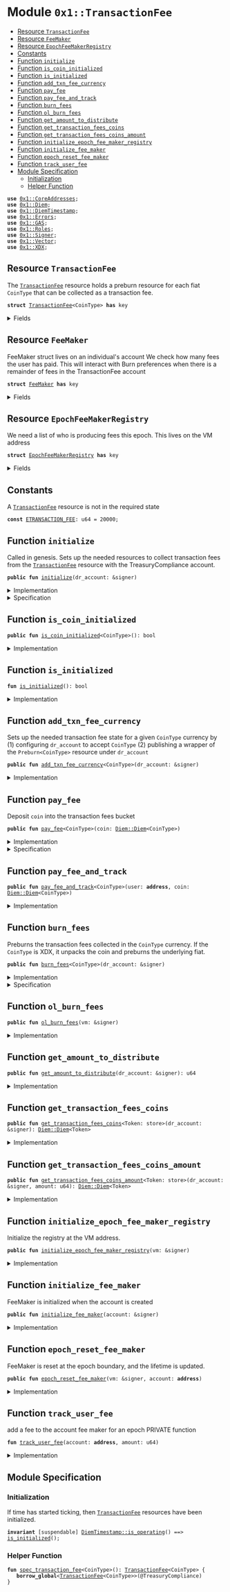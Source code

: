 
<a name="0x1_TransactionFee"></a>

# Module `0x1::TransactionFee`



-  [Resource `TransactionFee`](#0x1_TransactionFee_TransactionFee)
-  [Resource `FeeMaker`](#0x1_TransactionFee_FeeMaker)
-  [Resource `EpochFeeMakerRegistry`](#0x1_TransactionFee_EpochFeeMakerRegistry)
-  [Constants](#@Constants_0)
-  [Function `initialize`](#0x1_TransactionFee_initialize)
-  [Function `is_coin_initialized`](#0x1_TransactionFee_is_coin_initialized)
-  [Function `is_initialized`](#0x1_TransactionFee_is_initialized)
-  [Function `add_txn_fee_currency`](#0x1_TransactionFee_add_txn_fee_currency)
-  [Function `pay_fee`](#0x1_TransactionFee_pay_fee)
-  [Function `pay_fee_and_track`](#0x1_TransactionFee_pay_fee_and_track)
-  [Function `burn_fees`](#0x1_TransactionFee_burn_fees)
-  [Function `ol_burn_fees`](#0x1_TransactionFee_ol_burn_fees)
-  [Function `get_amount_to_distribute`](#0x1_TransactionFee_get_amount_to_distribute)
-  [Function `get_transaction_fees_coins`](#0x1_TransactionFee_get_transaction_fees_coins)
-  [Function `get_transaction_fees_coins_amount`](#0x1_TransactionFee_get_transaction_fees_coins_amount)
-  [Function `initialize_epoch_fee_maker_registry`](#0x1_TransactionFee_initialize_epoch_fee_maker_registry)
-  [Function `initialize_fee_maker`](#0x1_TransactionFee_initialize_fee_maker)
-  [Function `epoch_reset_fee_maker`](#0x1_TransactionFee_epoch_reset_fee_maker)
-  [Function `track_user_fee`](#0x1_TransactionFee_track_user_fee)
-  [Module Specification](#@Module_Specification_1)
    -  [Initialization](#@Initialization_2)
    -  [Helper Function](#@Helper_Function_3)


<pre><code><b>use</b> <a href="CoreAddresses.md#0x1_CoreAddresses">0x1::CoreAddresses</a>;
<b>use</b> <a href="Diem.md#0x1_Diem">0x1::Diem</a>;
<b>use</b> <a href="DiemTimestamp.md#0x1_DiemTimestamp">0x1::DiemTimestamp</a>;
<b>use</b> <a href="../../../../../../../DPN/releases/artifacts/current/build/MoveStdlib/docs/Errors.md#0x1_Errors">0x1::Errors</a>;
<b>use</b> <a href="GAS.md#0x1_GAS">0x1::GAS</a>;
<b>use</b> <a href="Roles.md#0x1_Roles">0x1::Roles</a>;
<b>use</b> <a href="../../../../../../../DPN/releases/artifacts/current/build/MoveStdlib/docs/Signer.md#0x1_Signer">0x1::Signer</a>;
<b>use</b> <a href="../../../../../../../DPN/releases/artifacts/current/build/MoveStdlib/docs/Vector.md#0x1_Vector">0x1::Vector</a>;
<b>use</b> <a href="XDX.md#0x1_XDX">0x1::XDX</a>;
</code></pre>



<a name="0x1_TransactionFee_TransactionFee"></a>

## Resource `TransactionFee`

The <code><a href="TransactionFee.md#0x1_TransactionFee">TransactionFee</a></code> resource holds a preburn resource for each
fiat <code>CoinType</code> that can be collected as a transaction fee.


<pre><code><b>struct</b> <a href="TransactionFee.md#0x1_TransactionFee">TransactionFee</a>&lt;CoinType&gt; <b>has</b> key
</code></pre>



<details>
<summary>Fields</summary>


<dl>
<dt>
<code>balance: <a href="Diem.md#0x1_Diem_Diem">Diem::Diem</a>&lt;CoinType&gt;</code>
</dt>
<dd>

</dd>
<dt>
<code>preburn: <a href="Diem.md#0x1_Diem_Preburn">Diem::Preburn</a>&lt;CoinType&gt;</code>
</dt>
<dd>

</dd>
</dl>


</details>

<a name="0x1_TransactionFee_FeeMaker"></a>

## Resource `FeeMaker`

FeeMaker struct lives on an individual's account
We check how many fees the user has paid.
This will interact with Burn preferences when there is a remainder of fees in the TransactionFee account


<pre><code><b>struct</b> <a href="TransactionFee.md#0x1_TransactionFee_FeeMaker">FeeMaker</a> <b>has</b> key
</code></pre>



<details>
<summary>Fields</summary>


<dl>
<dt>
<code>epoch: u64</code>
</dt>
<dd>

</dd>
<dt>
<code>lifetime: u64</code>
</dt>
<dd>

</dd>
</dl>


</details>

<a name="0x1_TransactionFee_EpochFeeMakerRegistry"></a>

## Resource `EpochFeeMakerRegistry`

We need a list of who is producing fees this epoch.
This lives on the VM address


<pre><code><b>struct</b> <a href="TransactionFee.md#0x1_TransactionFee_EpochFeeMakerRegistry">EpochFeeMakerRegistry</a> <b>has</b> key
</code></pre>



<details>
<summary>Fields</summary>


<dl>
<dt>
<code>fee_makers: vector&lt;<b>address</b>&gt;</code>
</dt>
<dd>

</dd>
</dl>


</details>

<a name="@Constants_0"></a>

## Constants


<a name="0x1_TransactionFee_ETRANSACTION_FEE"></a>

A <code><a href="TransactionFee.md#0x1_TransactionFee">TransactionFee</a></code> resource is not in the required state


<pre><code><b>const</b> <a href="TransactionFee.md#0x1_TransactionFee_ETRANSACTION_FEE">ETRANSACTION_FEE</a>: u64 = 20000;
</code></pre>



<a name="0x1_TransactionFee_initialize"></a>

## Function `initialize`

Called in genesis. Sets up the needed resources to collect transaction fees from the
<code><a href="TransactionFee.md#0x1_TransactionFee">TransactionFee</a></code> resource with the TreasuryCompliance account.


<pre><code><b>public</b> <b>fun</b> <a href="TransactionFee.md#0x1_TransactionFee_initialize">initialize</a>(dr_account: &signer)
</code></pre>



<details>
<summary>Implementation</summary>


<pre><code><b>public</b> <b>fun</b> <a href="TransactionFee.md#0x1_TransactionFee_initialize">initialize</a>(
    dr_account: &signer, /////// 0L /////////
) {
    <a href="DiemTimestamp.md#0x1_DiemTimestamp_assert_genesis">DiemTimestamp::assert_genesis</a>();
    <a href="Roles.md#0x1_Roles_assert_diem_root">Roles::assert_diem_root</a>(dr_account); /////// 0L /////////
    // accept fees in all the currencies
    <a href="TransactionFee.md#0x1_TransactionFee_add_txn_fee_currency">add_txn_fee_currency</a>&lt;<a href="GAS.md#0x1_GAS">GAS</a>&gt;(dr_account); /////// 0L /////////
}
</code></pre>



</details>

<details>
<summary>Specification</summary>



<pre><code><b>include</b> <a href="DiemTimestamp.md#0x1_DiemTimestamp_AbortsIfNotGenesis">DiemTimestamp::AbortsIfNotGenesis</a>;
<b>include</b> <a href="Roles.md#0x1_Roles_AbortsIfNotTreasuryCompliance">Roles::AbortsIfNotTreasuryCompliance</a>{account: dr_account};
<b>include</b> <a href="TransactionFee.md#0x1_TransactionFee_AddTxnFeeCurrencyAbortsIf">AddTxnFeeCurrencyAbortsIf</a>&lt;<a href="GAS.md#0x1_GAS">GAS</a>&gt;;
<b>ensures</b> <a href="TransactionFee.md#0x1_TransactionFee_is_initialized">is_initialized</a>();
<b>ensures</b> <a href="TransactionFee.md#0x1_TransactionFee_spec_transaction_fee">spec_transaction_fee</a>&lt;<a href="GAS.md#0x1_GAS">GAS</a>&gt;().balance.value == 0;
</code></pre>




<a name="0x1_TransactionFee_AddTxnFeeCurrencyAbortsIf"></a>


<pre><code><b>schema</b> <a href="TransactionFee.md#0x1_TransactionFee_AddTxnFeeCurrencyAbortsIf">AddTxnFeeCurrencyAbortsIf</a>&lt;CoinType&gt; {
    <b>include</b> <a href="Diem.md#0x1_Diem_AbortsIfNoCurrency">Diem::AbortsIfNoCurrency</a>&lt;CoinType&gt;;
    <b>aborts_if</b> <b>exists</b>&lt;<a href="TransactionFee.md#0x1_TransactionFee">TransactionFee</a>&lt;CoinType&gt;&gt;(@TreasuryCompliance)
        <b>with</b> Errors::ALREADY_PUBLISHED;
}
</code></pre>



</details>

<a name="0x1_TransactionFee_is_coin_initialized"></a>

## Function `is_coin_initialized`



<pre><code><b>public</b> <b>fun</b> <a href="TransactionFee.md#0x1_TransactionFee_is_coin_initialized">is_coin_initialized</a>&lt;CoinType&gt;(): bool
</code></pre>



<details>
<summary>Implementation</summary>


<pre><code><b>public</b> <b>fun</b> <a href="TransactionFee.md#0x1_TransactionFee_is_coin_initialized">is_coin_initialized</a>&lt;CoinType&gt;(): bool {
    <b>exists</b>&lt;<a href="TransactionFee.md#0x1_TransactionFee">TransactionFee</a>&lt;CoinType&gt;&gt;(@TreasuryCompliance)
}
</code></pre>



</details>

<a name="0x1_TransactionFee_is_initialized"></a>

## Function `is_initialized`



<pre><code><b>fun</b> <a href="TransactionFee.md#0x1_TransactionFee_is_initialized">is_initialized</a>(): bool
</code></pre>



<details>
<summary>Implementation</summary>


<pre><code><b>fun</b> <a href="TransactionFee.md#0x1_TransactionFee_is_initialized">is_initialized</a>(): bool {
    <a href="TransactionFee.md#0x1_TransactionFee_is_coin_initialized">is_coin_initialized</a>&lt;<a href="GAS.md#0x1_GAS">GAS</a>&gt;() //////// 0L ////////
}
</code></pre>



</details>

<a name="0x1_TransactionFee_add_txn_fee_currency"></a>

## Function `add_txn_fee_currency`

Sets up the needed transaction fee state for a given <code>CoinType</code> currency by
(1) configuring <code>dr_account</code> to accept <code>CoinType</code>
(2) publishing a wrapper of the <code>Preburn&lt;CoinType&gt;</code> resource under <code>dr_account</code>


<pre><code><b>public</b> <b>fun</b> <a href="TransactionFee.md#0x1_TransactionFee_add_txn_fee_currency">add_txn_fee_currency</a>&lt;CoinType&gt;(dr_account: &signer)
</code></pre>



<details>
<summary>Implementation</summary>


<pre><code><b>public</b> <b>fun</b> <a href="TransactionFee.md#0x1_TransactionFee_add_txn_fee_currency">add_txn_fee_currency</a>&lt;CoinType&gt;(dr_account: &signer) {
    <a href="Roles.md#0x1_Roles_assert_diem_root">Roles::assert_diem_root</a>(dr_account); /////// 0L /////////
    <a href="Diem.md#0x1_Diem_assert_is_currency">Diem::assert_is_currency</a>&lt;CoinType&gt;();
    <b>assert</b>!(
        !<a href="TransactionFee.md#0x1_TransactionFee_is_coin_initialized">is_coin_initialized</a>&lt;CoinType&gt;(),
        <a href="../../../../../../../DPN/releases/artifacts/current/build/MoveStdlib/docs/Errors.md#0x1_Errors_already_published">Errors::already_published</a>(<a href="TransactionFee.md#0x1_TransactionFee_ETRANSACTION_FEE">ETRANSACTION_FEE</a>)
    );
    <b>move_to</b>(
        dr_account,
        <a href="TransactionFee.md#0x1_TransactionFee">TransactionFee</a>&lt;CoinType&gt; {
            balance: <a href="Diem.md#0x1_Diem_zero">Diem::zero</a>(),
            preburn: <a href="Diem.md#0x1_Diem_create_preburn">Diem::create_preburn</a>(dr_account)
        }
    )
}
</code></pre>



</details>

<a name="0x1_TransactionFee_pay_fee"></a>

## Function `pay_fee`

Deposit <code>coin</code> into the transaction fees bucket


<pre><code><b>public</b> <b>fun</b> <a href="TransactionFee.md#0x1_TransactionFee_pay_fee">pay_fee</a>&lt;CoinType&gt;(coin: <a href="Diem.md#0x1_Diem_Diem">Diem::Diem</a>&lt;CoinType&gt;)
</code></pre>



<details>
<summary>Implementation</summary>


<pre><code><b>public</b> <b>fun</b> <a href="TransactionFee.md#0x1_TransactionFee_pay_fee">pay_fee</a>&lt;CoinType&gt;(coin: <a href="Diem.md#0x1_Diem">Diem</a>&lt;CoinType&gt;) <b>acquires</b> <a href="TransactionFee.md#0x1_TransactionFee">TransactionFee</a> {
    <a href="DiemTimestamp.md#0x1_DiemTimestamp_assert_operating">DiemTimestamp::assert_operating</a>();
    <b>assert</b>!(<a href="TransactionFee.md#0x1_TransactionFee_is_coin_initialized">is_coin_initialized</a>&lt;CoinType&gt;(), <a href="../../../../../../../DPN/releases/artifacts/current/build/MoveStdlib/docs/Errors.md#0x1_Errors_not_published">Errors::not_published</a>(<a href="TransactionFee.md#0x1_TransactionFee_ETRANSACTION_FEE">ETRANSACTION_FEE</a>));
    <b>let</b> fees = <b>borrow_global_mut</b>&lt;<a href="TransactionFee.md#0x1_TransactionFee">TransactionFee</a>&lt;CoinType&gt;&gt;(@TreasuryCompliance); // TODO: this is just the VM root actually
    <a href="Diem.md#0x1_Diem_deposit">Diem::deposit</a>(&<b>mut</b> fees.balance, coin);
}
</code></pre>



</details>

<details>
<summary>Specification</summary>



<pre><code><b>include</b> <a href="TransactionFee.md#0x1_TransactionFee_PayFeeAbortsIf">PayFeeAbortsIf</a>&lt;CoinType&gt;;
<b>include</b> <a href="TransactionFee.md#0x1_TransactionFee_PayFeeEnsures">PayFeeEnsures</a>&lt;CoinType&gt;;
</code></pre>




<a name="0x1_TransactionFee_PayFeeAbortsIf"></a>


<pre><code><b>schema</b> <a href="TransactionFee.md#0x1_TransactionFee_PayFeeAbortsIf">PayFeeAbortsIf</a>&lt;CoinType&gt; {
    coin: <a href="Diem.md#0x1_Diem">Diem</a>&lt;CoinType&gt;;
    <b>let</b> fees = <a href="TransactionFee.md#0x1_TransactionFee_spec_transaction_fee">spec_transaction_fee</a>&lt;CoinType&gt;().balance;
    <b>include</b> <a href="DiemTimestamp.md#0x1_DiemTimestamp_AbortsIfNotOperating">DiemTimestamp::AbortsIfNotOperating</a>;
    <b>aborts_if</b> !<a href="TransactionFee.md#0x1_TransactionFee_is_coin_initialized">is_coin_initialized</a>&lt;CoinType&gt;() <b>with</b> Errors::NOT_PUBLISHED;
    <b>include</b> <a href="Diem.md#0x1_Diem_DepositAbortsIf">Diem::DepositAbortsIf</a>&lt;CoinType&gt;{coin: fees, check: coin};
}
</code></pre>




<a name="0x1_TransactionFee_PayFeeEnsures"></a>


<pre><code><b>schema</b> <a href="TransactionFee.md#0x1_TransactionFee_PayFeeEnsures">PayFeeEnsures</a>&lt;CoinType&gt; {
    coin: <a href="Diem.md#0x1_Diem">Diem</a>&lt;CoinType&gt;;
    <b>let</b> fees = <a href="TransactionFee.md#0x1_TransactionFee_spec_transaction_fee">spec_transaction_fee</a>&lt;CoinType&gt;().balance;
    <b>let</b> <b>post</b> post_fees = <a href="TransactionFee.md#0x1_TransactionFee_spec_transaction_fee">spec_transaction_fee</a>&lt;CoinType&gt;().balance;
    <b>ensures</b> post_fees.value == fees.value + coin.value;
}
</code></pre>



</details>

<a name="0x1_TransactionFee_pay_fee_and_track"></a>

## Function `pay_fee_and_track`



<pre><code><b>public</b> <b>fun</b> <a href="TransactionFee.md#0x1_TransactionFee_pay_fee_and_track">pay_fee_and_track</a>&lt;CoinType&gt;(user: <b>address</b>, coin: <a href="Diem.md#0x1_Diem_Diem">Diem::Diem</a>&lt;CoinType&gt;)
</code></pre>



<details>
<summary>Implementation</summary>


<pre><code><b>public</b> <b>fun</b> <a href="TransactionFee.md#0x1_TransactionFee_pay_fee_and_track">pay_fee_and_track</a>&lt;CoinType&gt;(user: <b>address</b>, coin: <a href="Diem.md#0x1_Diem">Diem</a>&lt;CoinType&gt;) <b>acquires</b> <a href="TransactionFee.md#0x1_TransactionFee">TransactionFee</a>, <a href="TransactionFee.md#0x1_TransactionFee_FeeMaker">FeeMaker</a>, <a href="TransactionFee.md#0x1_TransactionFee_EpochFeeMakerRegistry">EpochFeeMakerRegistry</a> {
    <a href="DiemTimestamp.md#0x1_DiemTimestamp_assert_operating">DiemTimestamp::assert_operating</a>();
    <b>assert</b>!(<a href="TransactionFee.md#0x1_TransactionFee_is_coin_initialized">is_coin_initialized</a>&lt;CoinType&gt;(), <a href="../../../../../../../DPN/releases/artifacts/current/build/MoveStdlib/docs/Errors.md#0x1_Errors_not_published">Errors::not_published</a>(<a href="TransactionFee.md#0x1_TransactionFee_ETRANSACTION_FEE">ETRANSACTION_FEE</a>));
    <b>let</b> amount = <a href="Diem.md#0x1_Diem_value">Diem::value</a>(&coin);
    <b>let</b> fees = <b>borrow_global_mut</b>&lt;<a href="TransactionFee.md#0x1_TransactionFee">TransactionFee</a>&lt;CoinType&gt;&gt;(@TreasuryCompliance); // TODO: this is just the VM root actually
    <a href="Diem.md#0x1_Diem_deposit">Diem::deposit</a>(&<b>mut</b> fees.balance, coin);
    <a href="TransactionFee.md#0x1_TransactionFee_track_user_fee">track_user_fee</a>(user, amount);
}
</code></pre>



</details>

<a name="0x1_TransactionFee_burn_fees"></a>

## Function `burn_fees`

Preburns the transaction fees collected in the <code>CoinType</code> currency.
If the <code>CoinType</code> is XDX, it unpacks the coin and preburns the
underlying fiat.


<pre><code><b>public</b> <b>fun</b> <a href="TransactionFee.md#0x1_TransactionFee_burn_fees">burn_fees</a>&lt;CoinType&gt;(dr_account: &signer)
</code></pre>



<details>
<summary>Implementation</summary>


<pre><code><b>public</b> <b>fun</b> <a href="TransactionFee.md#0x1_TransactionFee_burn_fees">burn_fees</a>&lt;CoinType&gt;(
    dr_account: &signer,
) <b>acquires</b> <a href="TransactionFee.md#0x1_TransactionFee">TransactionFee</a> {
    <a href="DiemTimestamp.md#0x1_DiemTimestamp_assert_operating">DiemTimestamp::assert_operating</a>();
    <a href="Roles.md#0x1_Roles_assert_diem_root">Roles::assert_diem_root</a>(dr_account); /////// 0L /////////
    <b>assert</b>!(<a href="TransactionFee.md#0x1_TransactionFee_is_coin_initialized">is_coin_initialized</a>&lt;CoinType&gt;(), <a href="../../../../../../../DPN/releases/artifacts/current/build/MoveStdlib/docs/Errors.md#0x1_Errors_not_published">Errors::not_published</a>(<a href="TransactionFee.md#0x1_TransactionFee_ETRANSACTION_FEE">ETRANSACTION_FEE</a>));
    <b>if</b> (<a href="XDX.md#0x1_XDX_is_xdx">XDX::is_xdx</a>&lt;CoinType&gt;()) {
        // TODO: Once the composition of <a href="XDX.md#0x1_XDX">XDX</a> is determined fill this in <b>to</b>
        // unpack and burn the backing coins of the <a href="XDX.md#0x1_XDX">XDX</a> coin.
        <b>abort</b> <a href="../../../../../../../DPN/releases/artifacts/current/build/MoveStdlib/docs/Errors.md#0x1_Errors_invalid_state">Errors::invalid_state</a>(<a href="TransactionFee.md#0x1_TransactionFee_ETRANSACTION_FEE">ETRANSACTION_FEE</a>)
    } <b>else</b> {
        // extract fees
        <b>let</b> fees = <b>borrow_global_mut</b>&lt;<a href="TransactionFee.md#0x1_TransactionFee">TransactionFee</a>&lt;CoinType&gt;&gt;(@TreasuryCompliance);
        <b>let</b> coin = <a href="Diem.md#0x1_Diem_withdraw_all">Diem::withdraw_all</a>(&<b>mut</b> fees.balance);
        <b>let</b> burn_cap = <a href="Diem.md#0x1_Diem_remove_burn_capability">Diem::remove_burn_capability</a>&lt;CoinType&gt;(dr_account);
        // burn
        <a href="Diem.md#0x1_Diem_burn_now">Diem::burn_now</a>(
            coin,
            &<b>mut</b> fees.preburn,
            @TreasuryCompliance,
            &burn_cap
        );
        <a href="Diem.md#0x1_Diem_publish_burn_capability">Diem::publish_burn_capability</a>(dr_account, burn_cap);
    }
}
</code></pre>



</details>

<details>
<summary>Specification</summary>



<pre><code><b>pragma</b> disable_invariants_in_body;
</code></pre>


Must abort if the account does not have the TreasuryCompliance role [[H3]][PERMISSION].


<pre><code><b>include</b> <a href="Roles.md#0x1_Roles_AbortsIfNotTreasuryCompliance">Roles::AbortsIfNotTreasuryCompliance</a>{account: dr_account};
<b>include</b> <a href="DiemTimestamp.md#0x1_DiemTimestamp_AbortsIfNotOperating">DiemTimestamp::AbortsIfNotOperating</a>;
<b>aborts_if</b> !<a href="TransactionFee.md#0x1_TransactionFee_is_coin_initialized">is_coin_initialized</a>&lt;CoinType&gt;() <b>with</b> Errors::NOT_PUBLISHED;
<b>include</b> <b>if</b> (<a href="XDX.md#0x1_XDX_spec_is_xdx">XDX::spec_is_xdx</a>&lt;CoinType&gt;()) <a href="TransactionFee.md#0x1_TransactionFee_BurnFeesXDX">BurnFeesXDX</a> <b>else</b> <a href="TransactionFee.md#0x1_TransactionFee_BurnFeesNotXDX">BurnFeesNotXDX</a>&lt;CoinType&gt;;
</code></pre>


The correct amount of fees is burnt and subtracted from market cap.


<pre><code><b>ensures</b> <a href="Diem.md#0x1_Diem_spec_market_cap">Diem::spec_market_cap</a>&lt;CoinType&gt;()
    == <b>old</b>(<a href="Diem.md#0x1_Diem_spec_market_cap">Diem::spec_market_cap</a>&lt;CoinType&gt;()) - <b>old</b>(<a href="TransactionFee.md#0x1_TransactionFee_spec_transaction_fee">spec_transaction_fee</a>&lt;CoinType&gt;().balance.value);
</code></pre>


All the fees is burnt so the balance becomes 0.


<pre><code><b>ensures</b> <a href="TransactionFee.md#0x1_TransactionFee_spec_transaction_fee">spec_transaction_fee</a>&lt;CoinType&gt;().balance.value == 0;
</code></pre>



</details>

<a name="0x1_TransactionFee_ol_burn_fees"></a>

## Function `ol_burn_fees`



<pre><code><b>public</b> <b>fun</b> <a href="TransactionFee.md#0x1_TransactionFee_ol_burn_fees">ol_burn_fees</a>(vm: &signer)
</code></pre>



<details>
<summary>Implementation</summary>


<pre><code><b>public</b> <b>fun</b> <a href="TransactionFee.md#0x1_TransactionFee_ol_burn_fees">ol_burn_fees</a>(
    vm: &signer,
) <b>acquires</b> <a href="TransactionFee.md#0x1_TransactionFee">TransactionFee</a> {
    <b>if</b> (<a href="../../../../../../../DPN/releases/artifacts/current/build/MoveStdlib/docs/Signer.md#0x1_Signer_address_of">Signer::address_of</a>(vm) != @VMReserved) {
        <b>return</b>
    };
    // extract fees
    <b>let</b> fees = <b>borrow_global_mut</b>&lt;<a href="TransactionFee.md#0x1_TransactionFee">TransactionFee</a>&lt;<a href="GAS.md#0x1_GAS">GAS</a>&gt;&gt;(@TreasuryCompliance); // TODO: this is same <b>as</b> VM <b>address</b>
    <b>let</b> coin = <a href="Diem.md#0x1_Diem_withdraw_all">Diem::withdraw_all</a>(&<b>mut</b> fees.balance);
    <a href="Diem.md#0x1_Diem_vm_burn_this_coin">Diem::vm_burn_this_coin</a>(vm, coin);
}
</code></pre>



</details>

<a name="0x1_TransactionFee_get_amount_to_distribute"></a>

## Function `get_amount_to_distribute`



<pre><code><b>public</b> <b>fun</b> <a href="TransactionFee.md#0x1_TransactionFee_get_amount_to_distribute">get_amount_to_distribute</a>(dr_account: &signer): u64
</code></pre>



<details>
<summary>Implementation</summary>


<pre><code><b>public</b> <b>fun</b> <a href="TransactionFee.md#0x1_TransactionFee_get_amount_to_distribute">get_amount_to_distribute</a>(dr_account: &signer): u64 <b>acquires</b> <a href="TransactionFee.md#0x1_TransactionFee">TransactionFee</a> {
    // Can only be invoked by DiemVM privilege.
    // Allowed association <b>to</b> invoke for testing purposes.
    <a href="CoreAddresses.md#0x1_CoreAddresses_assert_diem_root">CoreAddresses::assert_diem_root</a>(dr_account);
    // TODO: Return <a href="TransactionFee.md#0x1_TransactionFee">TransactionFee</a> gracefully <b>if</b> there ino 0xFEE balance
    // <a href="DiemAccount.md#0x1_DiemAccount_balance">DiemAccount::balance</a>&lt;Token&gt;(0xFEE);
    <b>let</b> fees = <b>borrow_global</b>&lt;<a href="TransactionFee.md#0x1_TransactionFee">TransactionFee</a>&lt;<a href="GAS.md#0x1_GAS">GAS</a>&gt;&gt;(
        @DiemRoot
    );

    <b>let</b> amount_collected = <a href="Diem.md#0x1_Diem_value">Diem::value</a>&lt;<a href="GAS.md#0x1_GAS">GAS</a>&gt;(&fees.balance);
    amount_collected
}
</code></pre>



</details>

<a name="0x1_TransactionFee_get_transaction_fees_coins"></a>

## Function `get_transaction_fees_coins`



<pre><code><b>public</b> <b>fun</b> <a href="TransactionFee.md#0x1_TransactionFee_get_transaction_fees_coins">get_transaction_fees_coins</a>&lt;Token: store&gt;(dr_account: &signer): <a href="Diem.md#0x1_Diem_Diem">Diem::Diem</a>&lt;Token&gt;
</code></pre>



<details>
<summary>Implementation</summary>


<pre><code><b>public</b> <b>fun</b> <a href="TransactionFee.md#0x1_TransactionFee_get_transaction_fees_coins">get_transaction_fees_coins</a>&lt;Token: store&gt;(
    dr_account: &signer
): <a href="Diem.md#0x1_Diem">Diem</a>&lt;Token&gt; <b>acquires</b> <a href="TransactionFee.md#0x1_TransactionFee">TransactionFee</a> {
    // Can only be invoked by DiemVM privilege.
    // Allowed association <b>to</b> invoke for testing purposes.
    <a href="CoreAddresses.md#0x1_CoreAddresses_assert_diem_root">CoreAddresses::assert_diem_root</a>(dr_account);
    // TODO: Return <a href="TransactionFee.md#0x1_TransactionFee">TransactionFee</a> gracefully <b>if</b> there ino 0xFEE balance
    // <a href="DiemAccount.md#0x1_DiemAccount_balance">DiemAccount::balance</a>&lt;Token&gt;(0xFEE);
    <b>let</b> fees = <b>borrow_global_mut</b>&lt;<a href="TransactionFee.md#0x1_TransactionFee">TransactionFee</a>&lt;Token&gt;&gt;(
        @DiemRoot
    );

    <a href="Diem.md#0x1_Diem_withdraw_all">Diem::withdraw_all</a>(&<b>mut</b> fees.balance)
}
</code></pre>



</details>

<a name="0x1_TransactionFee_get_transaction_fees_coins_amount"></a>

## Function `get_transaction_fees_coins_amount`



<pre><code><b>public</b> <b>fun</b> <a href="TransactionFee.md#0x1_TransactionFee_get_transaction_fees_coins_amount">get_transaction_fees_coins_amount</a>&lt;Token: store&gt;(dr_account: &signer, amount: u64): <a href="Diem.md#0x1_Diem_Diem">Diem::Diem</a>&lt;Token&gt;
</code></pre>



<details>
<summary>Implementation</summary>


<pre><code><b>public</b> <b>fun</b> <a href="TransactionFee.md#0x1_TransactionFee_get_transaction_fees_coins_amount">get_transaction_fees_coins_amount</a>&lt;Token: store&gt;(
    dr_account: &signer, amount: u64
): <a href="Diem.md#0x1_Diem">Diem</a>&lt;Token&gt;  <b>acquires</b> <a href="TransactionFee.md#0x1_TransactionFee">TransactionFee</a> {
    // Can only be invoked by DiemVM privilege.
    // Allowed association <b>to</b> invoke for testing purposes.
    <a href="CoreAddresses.md#0x1_CoreAddresses_assert_diem_root">CoreAddresses::assert_diem_root</a>(dr_account);
    // TODO: Return <a href="TransactionFee.md#0x1_TransactionFee">TransactionFee</a> gracefully <b>if</b> there ino 0xFEE balance
    // <a href="DiemAccount.md#0x1_DiemAccount_balance">DiemAccount::balance</a>&lt;Token&gt;(0xFEE);
    <b>let</b> fees = <b>borrow_global_mut</b>&lt;<a href="TransactionFee.md#0x1_TransactionFee">TransactionFee</a>&lt;Token&gt;&gt;(
        @DiemRoot
    );

    <a href="Diem.md#0x1_Diem_withdraw">Diem::withdraw</a>(&<b>mut</b> fees.balance, amount)
}
</code></pre>



</details>

<a name="0x1_TransactionFee_initialize_epoch_fee_maker_registry"></a>

## Function `initialize_epoch_fee_maker_registry`

Initialize the registry at the VM address.


<pre><code><b>public</b> <b>fun</b> <a href="TransactionFee.md#0x1_TransactionFee_initialize_epoch_fee_maker_registry">initialize_epoch_fee_maker_registry</a>(vm: &signer)
</code></pre>



<details>
<summary>Implementation</summary>


<pre><code><b>public</b> <b>fun</b> <a href="TransactionFee.md#0x1_TransactionFee_initialize_epoch_fee_maker_registry">initialize_epoch_fee_maker_registry</a>(vm: &signer) {
  <a href="CoreAddresses.md#0x1_CoreAddresses_assert_vm">CoreAddresses::assert_vm</a>(vm);
  <b>let</b> registry = <a href="TransactionFee.md#0x1_TransactionFee_EpochFeeMakerRegistry">EpochFeeMakerRegistry</a> {
    fee_makers: <a href="../../../../../../../DPN/releases/artifacts/current/build/MoveStdlib/docs/Vector.md#0x1_Vector_empty">Vector::empty</a>(),
  };
  <b>move_to</b>(vm, registry);
}
</code></pre>



</details>

<a name="0x1_TransactionFee_initialize_fee_maker"></a>

## Function `initialize_fee_maker`

FeeMaker is initialized when the account is created


<pre><code><b>public</b> <b>fun</b> <a href="TransactionFee.md#0x1_TransactionFee_initialize_fee_maker">initialize_fee_maker</a>(account: &signer)
</code></pre>



<details>
<summary>Implementation</summary>


<pre><code><b>public</b> <b>fun</b> <a href="TransactionFee.md#0x1_TransactionFee_initialize_fee_maker">initialize_fee_maker</a>(account: &signer) {
  <b>let</b> fee_maker = <a href="TransactionFee.md#0x1_TransactionFee_FeeMaker">FeeMaker</a> {
    epoch: 0,
    lifetime: 0,
  };
  <b>move_to</b>(account, fee_maker);
}
</code></pre>



</details>

<a name="0x1_TransactionFee_epoch_reset_fee_maker"></a>

## Function `epoch_reset_fee_maker`

FeeMaker is reset at the epoch boundary, and the lifetime is updated.


<pre><code><b>public</b> <b>fun</b> <a href="TransactionFee.md#0x1_TransactionFee_epoch_reset_fee_maker">epoch_reset_fee_maker</a>(vm: &signer, account: <b>address</b>)
</code></pre>



<details>
<summary>Implementation</summary>


<pre><code><b>public</b> <b>fun</b> <a href="TransactionFee.md#0x1_TransactionFee_epoch_reset_fee_maker">epoch_reset_fee_maker</a>(vm: &signer, account: <b>address</b>) <b>acquires</b> <a href="TransactionFee.md#0x1_TransactionFee_FeeMaker">FeeMaker</a> {
  <a href="CoreAddresses.md#0x1_CoreAddresses_assert_vm">CoreAddresses::assert_vm</a>(vm);
  <b>let</b> fee_maker = <b>borrow_global_mut</b>&lt;<a href="TransactionFee.md#0x1_TransactionFee_FeeMaker">FeeMaker</a>&gt;(account);
    fee_maker.lifetime = fee_maker.lifetime + fee_maker.epoch;
    fee_maker.epoch = 0;
}
</code></pre>



</details>

<a name="0x1_TransactionFee_track_user_fee"></a>

## Function `track_user_fee`

add a fee to the account fee maker for an epoch
PRIVATE function


<pre><code><b>fun</b> <a href="TransactionFee.md#0x1_TransactionFee_track_user_fee">track_user_fee</a>(account: <b>address</b>, amount: u64)
</code></pre>



<details>
<summary>Implementation</summary>


<pre><code><b>fun</b> <a href="TransactionFee.md#0x1_TransactionFee_track_user_fee">track_user_fee</a>(account: <b>address</b>, amount: u64) <b>acquires</b> <a href="TransactionFee.md#0x1_TransactionFee_FeeMaker">FeeMaker</a>, <a href="TransactionFee.md#0x1_TransactionFee_EpochFeeMakerRegistry">EpochFeeMakerRegistry</a> {
  <b>if</b> (!<b>exists</b>&lt;<a href="TransactionFee.md#0x1_TransactionFee_FeeMaker">FeeMaker</a>&gt;(account)) {
    <b>return</b>
  };

  <b>let</b> fee_maker = <b>borrow_global_mut</b>&lt;<a href="TransactionFee.md#0x1_TransactionFee_FeeMaker">FeeMaker</a>&gt;(account);
  fee_maker.epoch = fee_maker.epoch + amount;

  // <b>update</b> the registry
  <b>let</b> registry = <b>borrow_global_mut</b>&lt;<a href="TransactionFee.md#0x1_TransactionFee_EpochFeeMakerRegistry">EpochFeeMakerRegistry</a>&gt;(@VMReserved);
  <b>if</b> (!<a href="../../../../../../../DPN/releases/artifacts/current/build/MoveStdlib/docs/Vector.md#0x1_Vector_contains">Vector::contains</a>(&registry.fee_makers, &account)) {
    <a href="../../../../../../../DPN/releases/artifacts/current/build/MoveStdlib/docs/Vector.md#0x1_Vector_push_back">Vector::push_back</a>(&<b>mut</b> registry.fee_makers, account);
  }
}
</code></pre>



</details>

<a name="@Module_Specification_1"></a>

## Module Specification



<a name="@Initialization_2"></a>

### Initialization


If time has started ticking, then <code><a href="TransactionFee.md#0x1_TransactionFee">TransactionFee</a></code> resources have been initialized.


<pre><code><b>invariant</b> [suspendable] <a href="DiemTimestamp.md#0x1_DiemTimestamp_is_operating">DiemTimestamp::is_operating</a>() ==&gt; <a href="TransactionFee.md#0x1_TransactionFee_is_initialized">is_initialized</a>();
</code></pre>



<a name="@Helper_Function_3"></a>

### Helper Function



<a name="0x1_TransactionFee_spec_transaction_fee"></a>


<pre><code><b>fun</b> <a href="TransactionFee.md#0x1_TransactionFee_spec_transaction_fee">spec_transaction_fee</a>&lt;CoinType&gt;(): <a href="TransactionFee.md#0x1_TransactionFee">TransactionFee</a>&lt;CoinType&gt; {
   <b>borrow_global</b>&lt;<a href="TransactionFee.md#0x1_TransactionFee">TransactionFee</a>&lt;CoinType&gt;&gt;(@TreasuryCompliance)
}
</code></pre>
